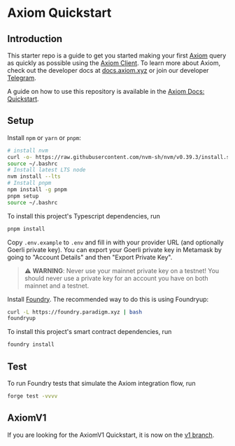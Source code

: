 # Axiom Quickstart

## Introduction

This starter repo is a guide to get you started making your first [Axiom](https://axiom.xyz) query as quickly as possible using the [Axiom Client](https://github.com/axiom-crypto/axiom-client). To learn more about Axiom, check out the developer docs at [docs.axiom.xyz](https://docs.axiom.xyz) or join our developer [Telegram](https://t.me/axiom_discuss).

A guide on how to use this repository is available in the [Axiom Docs: Quickstart](https://docs.axiom.xyz/quickstart).

## Setup

Install `npm` or `yarn` or `pnpm`:

```bash
# install nvm
curl -o- https://raw.githubusercontent.com/nvm-sh/nvm/v0.39.3/install.sh | bash
source ~/.bashrc
# Install latest LTS node
nvm install --lts
# Install pnpm
npm install -g pnpm
pnpm setup
source ~/.bashrc
```

To install this project's Typescript dependencies, run

```bash
pnpm install
```

Copy `.env.example` to `.env` and fill in with your provider URL (and optionally Goerli private key).
You can export your Goerli private key in Metamask by going to "Account Details" and then "Export Private Key".

> ⚠️ **WARNING**: Never use your mainnet private key on a testnet! You should never use a private key for an account you have on both mainnet and a testnet.

Install [Foundry](https://book.getfoundry.sh/getting-started/installation). The recommended way to do this is using Foundryup:

```bash
curl -L https://foundry.paradigm.xyz | bash
foundryup
```

To install this project's smart contract dependencies, run

```bash
foundry install
```

## Test

To run Foundry tests that simulate the Axiom integration flow, run

```bash
forge test -vvvv
```

## AxiomV1

If you are looking for the AxiomV1 Quickstart, it is now on the [v1 branch](https://github.com/axiom-crypto/axiom-quickstart/tree/v1).
